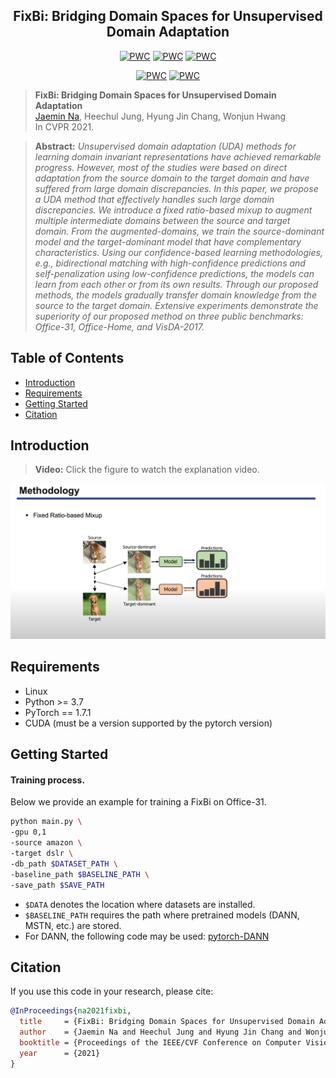 <div align="center">

## FixBi: Bridging Domain Spaces for Unsupervised Domain Adaptation
  
[![PWC](https://img.shields.io/badge/State%20of%20the%20Art-Office--31-b31b1b.svg)](https://paperswithcode.com/sota/domain-adaptation-on-office-31?p=fixbi-bridging-domain-spaces-for-unsupervised)
  [![PWC](https://img.shields.io/badge/State%20of%20the%20Art-Office--Home-b31b1b.svg)](https://paperswithcode.com/sota/domain-adaptation-on-office-home?p=fixbi-bridging-domain-spaces-for-unsupervised)
  [![PWC](https://img.shields.io/badge/State%20of%20the%20Art-VisDA--2017-b31b1b.svg)](https://paperswithcode.com/paper/fixbi-bridging-domain-spaces-for-unsupervised)

[![PWC](https://img.shields.io/badge/arXiv-2011.09230-fed000.svg)](https://arxiv.org/abs/2011.09230)
[![PWC](https://img.shields.io/badge/CVPR%202021-PDF-informational)](https://openaccess.thecvf.com/content/CVPR2021/html/Na_FixBi_Bridging_Domain_Spaces_for_Unsupervised_Domain_Adaptation_CVPR_2021_paper.html)

</div>

> **FixBi: Bridging Domain Spaces for Unsupervised Domain Adaptation**<br>
> [Jaemin Na](https://github.com/NaJaeMin92), Heechul Jung, Hyung Jin Chang, Wonjun Hwang<br>
> In CVPR 2021.<br>

<!-- [YouTube](https://www.youtube.com/watch?v=c55rRO-Aqac&ab_channel=JaeminNa)<br> -->
> **Abstract:** *Unsupervised domain adaptation (UDA) methods for learning domain invariant representations have achieved remarkable progress. However, most of the studies were based on direct adaptation from the source domain to the target domain and have suffered from large domain discrepancies. In this paper, we propose a UDA method that effectively handles such large domain discrepancies. We introduce a fixed ratio-based mixup to augment multiple intermediate domains between the source and target domain. From the augmented-domains, we train the source-dominant model and the target-dominant model that have complementary characteristics. Using our confidence-based learning methodologies, e.g., bidirectional matching with high-confidence predictions and self-penalization using low-confidence predictions, the models can learn from each other or from its own results. Through our proposed methods, the models gradually transfer domain knowledge from the source to the target domain. Extensive experiments demonstrate the superiority of our proposed method on three public benchmarks: Office-31, Office-Home, and VisDA-2017.*

## Table of Contents
  - [Introduction](#Introduction)
  - [Requirements](#Requirements) 
  - [Getting Started](#getting-started)
  - [Citation](#Citation)

## Introduction

> **Video:** Click the figure to watch the explanation video.

[![YouTube](assets/figure1.png)](https://www.youtube.com/watch?v=c55rRO-Aqac&ab_channel=JaeminNa) 

## Requirements
- Linux
- Python >= 3.7
- PyTorch == 1.7.1 
- CUDA (must be a version supported by the pytorch version)

## Getting Started

#### Training process.
Below we provide an example for training a FixBi on Office-31.
```bash
python main.py \
-gpu 0,1
-source amazon \
-target dslr \
-db_path $DATASET_PATH \
-baseline_path $BASELINE_PATH \
-save_path $SAVE_PATH
```
- `$DATA` denotes the location where datasets are installed.
- `$BASELINE_PATH` requires the path where pretrained models (DANN, MSTN, etc.) are stored.
- For DANN, the following code may be used: [pytorch-DANN](https://github.com/NaJaeMin92/pytorch_DANN)

## Citation
If you use this code in your research, please cite:
```bibtex
@InProceedings{na2021fixbi,
  title     = {FixBi: Bridging Domain Spaces for Unsupervised Domain Adaptation},
  author    = {Jaemin Na and Heechul Jung and Hyung Jin Chang and Wonjun Hwang},
  booktitle = {Proceedings of the IEEE/CVF Conference on Computer Vision and Pattern Recognition (CVPR)},
  year      = {2021}
}
```

